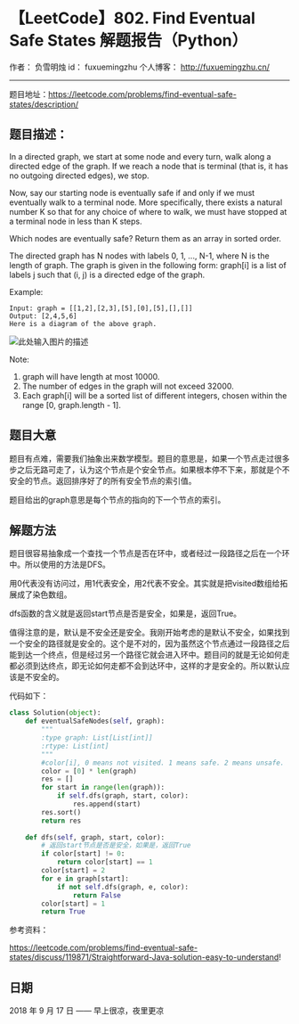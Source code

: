 # 【LeetCode】802. Find Eventual Safe States 解题报告（Python）

作者： 		负雪明烛 
id：				fuxuemingzhu
个人博客：	http://fuxuemingzhu.cn/

---

题目地址：https://leetcode.com/problems/find-eventual-safe-states/description/

## 题目描述：

In a directed graph, we start at some node and every turn, walk along a directed edge of the graph.  If we reach a node that is terminal (that is, it has no outgoing directed edges), we stop.

Now, say our starting node is eventually safe if and only if we must eventually walk to a terminal node.  More specifically, there exists a natural number K so that for any choice of where to walk, we must have stopped at a terminal node in less than K steps.

Which nodes are eventually safe?  Return them as an array in sorted order.

The directed graph has N nodes with labels 0, 1, ..., N-1, where N is the length of graph.  The graph is given in the following form: graph[i] is a list of labels j such that (i, j) is a directed edge of the graph.

Example:

    Input: graph = [[1,2],[2,3],[5],[0],[5],[],[]]
    Output: [2,4,5,6]
    Here is a diagram of the above graph.
    
![此处输入图片的描述][1]

Note:

1. graph will have length at most 10000.
1. The number of edges in the graph will not exceed 32000.
1. Each graph[i] will be a sorted list of different integers, chosen within the range [0, graph.length - 1].

## 题目大意

题目有点难，需要我们抽象出来数学模型。题目的意思是，如果一个节点走过很多步之后无路可走了，认为这个节点是个安全节点。如果根本停不下来，那就是个不安全的节点。返回排序好了的所有安全节点的索引值。

题目给出的graph意思是每个节点的指向的下一个节点的索引。


## 解题方法

题目很容易抽象成一个查找一个节点是否在环中，或者经过一段路径之后在一个环中。所以使用的方法是DFS。

用0代表没有访问过，用1代表安全，用2代表不安全。其实就是把visited数组给拓展成了染色数组。

dfs函数的含义就是返回start节点是否是安全，如果是，返回True。

值得注意的是，默认是不安全还是安全。我刚开始考虑的是默认不安全，如果找到一个安全的路径就是安全的。这个是不对的，因为虽然这个节点通过一段路径之后能到达一个终点，但是经过另一个路径它就会进入环中。题目问的就是无论如何走都必须到达终点，即无论如何走都不会到达环中，这样的才是安全的。所以默认应该是不安全的。

代码如下：

```python
class Solution(object):
    def eventualSafeNodes(self, graph):
        """
        :type graph: List[List[int]]
        :rtype: List[int]
        """
        #color[i], 0 means not visited. 1 means safe. 2 means unsafe.
        color = [0] * len(graph)
        res = []
        for start in range(len(graph)):
            if self.dfs(graph, start, color):
                res.append(start)
        res.sort()
        return res
        
    def dfs(self, graph, start, color):
        # 返回start节点是否是安全，如果是，返回True
        if color[start] != 0:
            return color[start] == 1
        color[start] = 2
        for e in graph[start]:
            if not self.dfs(graph, e, color):
                return False
        color[start] = 1
        return True
```

参考资料：

https://leetcode.com/problems/find-eventual-safe-states/discuss/119871/Straightforward-Java-solution-easy-to-understand!

## 日期

2018 年 9 月 17 日 —— 早上很凉，夜里更凉


  [1]: https://s3-lc-upload.s3.amazonaws.com/uploads/2018/03/17/picture1.png
